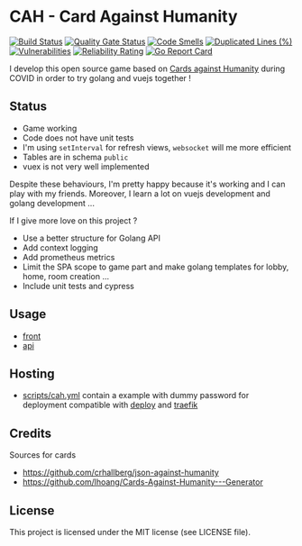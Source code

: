 # CAH - Card Against Humanity

[![Build Status](https://travis-ci.com/bdronneau/cah.svg?branch=master)](https://travis-ci.com/bdronneau/cah) [![Quality Gate Status](https://sonarcloud.io/api/project_badges/measure?project=bdronneau_cah&metric=alert_status)](https://sonarcloud.io/dashboard?id=bdronneau_cah) [![Code Smells](https://sonarcloud.io/api/project_badges/measure?project=bdronneau_cah&metric=code_smells)](https://sonarcloud.io/dashboard?id=bdronneau_cah) [![Duplicated Lines (%)](https://sonarcloud.io/api/project_badges/measure?project=bdronneau_cah&metric=duplicated_lines_density)](https://sonarcloud.io/dashboard?id=bdronneau_cah) [![Vulnerabilities](https://sonarcloud.io/api/project_badges/measure?project=bdronneau_cah&metric=vulnerabilities)](https://sonarcloud.io/dashboard?id=bdronneau_cah) [![Reliability Rating](https://sonarcloud.io/api/project_badges/measure?project=bdronneau_cah&metric=reliability_rating)](https://sonarcloud.io/dashboard?id=bdronneau_cah) [![Go Report Card](https://goreportcard.com/badge/github.com/bdronneau/cah)](https://goreportcard.com/report/github.com/bdronneau/cah)

I develop this open source game based on [Cards against Humanity](https://cardsagainsthumanity.com/) during COVID in order to try golang and vuejs together !

## Status
- Game working
- Code does not have unit tests
- I'm using `setInterval` for refresh views, `websocket` will me more efficient
- Tables are in schema `public`
- vuex is not very well implemented

Despite these behaviours, I'm pretty happy because it's working and I can play with my friends.
Moreover, I learn a lot on vuejs development and golang development ...

If I give more love on this project ?
- Use a better structure for Golang API
- Add context logging
- Add prometheus metrics
- Limit the SPA scope to game part and make golang templates for lobby, home, room creation ...
- Include unit tests and cypress

## Usage
- [front](./front/README.md)
- [api](./api/README.md)

## Hosting
- [scripts/cah.yml](./scripts/cah.yml) contain a example with dummy password for deployment compatible with [deploy](https://github.com/ViBiOh/deploy) and [traefik](https://containo.us/traefik/)

## Credits

Sources for cards
- https://github.com/crhallberg/json-against-humanity
- https://github.com/lhoang/Cards-Against-Humanity---Generator


## License

This project is licensed under the MIT license (see LICENSE file).
